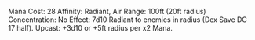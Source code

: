 Mana Cost: 28
Affinity: Radiant, Air
Range: 100ft (20ft radius)
Concentration: No
Effect: 7d10 Radiant to enemies in radius (Dex Save DC 17 half).
Upcast: +3d10 or +5ft radius per x2 Mana.
